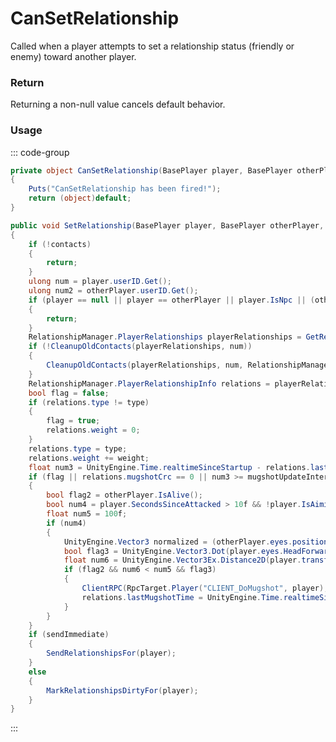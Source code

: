 # CanSetRelationship
<Badge type="info" text="Player"/><Badge type="danger" text="Carbon Compatible"/><Badge type="warning" text="Oxide Compatible"/>
Called when a player attempts to set a relationship status (friendly or enemy) toward another player.

### Return
Returning a non-null value cancels default behavior.

### Usage
::: code-group
```csharp [Example]
private object CanSetRelationship(BasePlayer player, BasePlayer otherPlayer, RelationshipManager.RelationshipType type, int weight)
{
	Puts("CanSetRelationship has been fired!");
	return (object)default;
}
```
```csharp [Source — Assembly-CSharp @ RelationshipManager]
public void SetRelationship(BasePlayer player, BasePlayer otherPlayer, RelationshipManager.RelationshipType type, int weight = 1, bool sendImmediate = false)
{
	if (!contacts)
	{
		return;
	}
	ulong num = player.userID.Get();
	ulong num2 = otherPlayer.userID.Get();
	if (player == null || player == otherPlayer || player.IsNpc || (otherPlayer != null && otherPlayer.IsNpc))
	{
		return;
	}
	RelationshipManager.PlayerRelationships playerRelationships = GetRelationships(num);
	if (!CleanupOldContacts(playerRelationships, num))
	{
		CleanupOldContacts(playerRelationships, num, RelationshipManager.RelationshipType.Enemy);
	}
	RelationshipManager.PlayerRelationshipInfo relations = playerRelationships.GetRelations(num2);
	bool flag = false;
	if (relations.type != type)
	{
		flag = true;
		relations.weight = 0;
	}
	relations.type = type;
	relations.weight += weight;
	float num3 = UnityEngine.Time.realtimeSinceStartup - relations.lastMugshotTime;
	if (flag || relations.mugshotCrc == 0 || num3 >= mugshotUpdateInterval)
	{
		bool flag2 = otherPlayer.IsAlive();
		bool num4 = player.SecondsSinceAttacked > 10f && !player.IsAiming;
		float num5 = 100f;
		if (num4)
		{
			UnityEngine.Vector3 normalized = (otherPlayer.eyes.position - player.eyes.position).normalized;
			bool flag3 = UnityEngine.Vector3.Dot(player.eyes.HeadForward(), normalized) >= 0.6f;
			float num6 = UnityEngine.Vector3Ex.Distance2D(player.transform.position, otherPlayer.transform.position);
			if (flag2 && num6 < num5 && flag3)
			{
				ClientRPC(RpcTarget.Player("CLIENT_DoMugshot", player), num2);
				relations.lastMugshotTime = UnityEngine.Time.realtimeSinceStartup;
			}
		}
	}
	if (sendImmediate)
	{
		SendRelationshipsFor(player);
	}
	else
	{
		MarkRelationshipsDirtyFor(player);
	}
}

```
:::
